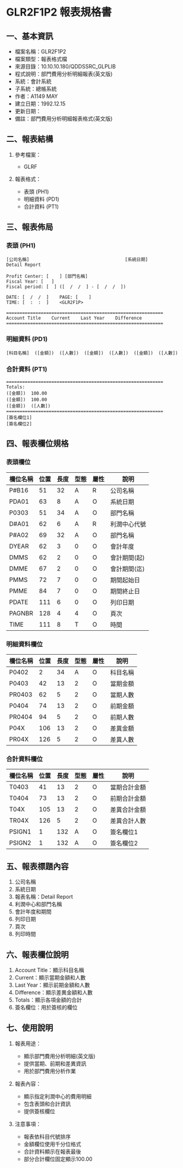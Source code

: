 # GLR2F1P2 報表規格書

## 一、基本資訊
- 檔案名稱：GLR2F1P2
- 檔案類型：報表格式檔
- 來源目錄：10.10.10.180/QDDSSRC_GLPLIB
- 程式說明：部門費用分析明細報表(英文版)
- 系統：會計系統
- 子系統：總帳系統
- 作者：A1149 MAY
- 建立日期：1992.12.15
- 更新日期：
- 備註：部門費用分析明細報表格式(英文版)

## 二、報表結構
1. 參考檔案：
   - GLRF

2. 報表格式：
   - 表頭 (PH1)
   - 明細資料 (PD1)
   - 合計資料 (PT1)

## 三、報表佈局

### 表頭 (PH1)
```
[公司名稱]                                    [系統日期]
Detail Report

Profit Center: [    ] [部門名稱]
Fiscal Year: [   ]
Fiscal period: [  ] ([  /  /  ] - [  /  /  ])

DATE: [  /  /  ]    PAGE: [    ]
TIME: [  :  :  ]    <GLR2F1P>

===========================================================
Account Title    Current    Last Year    Difference
===========================================================
```

### 明細資料 (PD1)
```
[科目名稱]  ([金額])  ([人數])  ([金額])  ([人數])  ([金額])  ([人數])
```

### 合計資料 (PT1)
```
===========================================================
Totals:
([金額])  100.00
([金額])  100.00
([金額])  ([人數])
===========================================================
[簽名欄位1]
[簽名欄位2]
```

## 四、報表欄位規格

### 表頭欄位
| 欄位名稱 | 位置 | 長度 | 型態 | 屬性 | 說明 |
|---------|------|------|------|------|------|
| P#B16 | 51 | 32 | A | R | 公司名稱 |
| PDA01 | 63 | 8 | A | O | 系統日期 |
| P0303 | 51 | 34 | A | O | 部門名稱 |
| D#A01 | 62 | 6 | A | R | 利潤中心代號 |
| P#A02 | 69 | 32 | A | O | 部門名稱 |
| DYEAR | 62 | 3 | 0 | O | 會計年度 |
| DMMS | 62 | 2 | 0 | O | 會計期間(起) |
| DMME | 67 | 2 | 0 | O | 會計期間(迄) |
| PMMS | 72 | 7 | 0 | O | 期間起始日 |
| PMME | 84 | 7 | 0 | O | 期間終止日 |
| PDATE | 111 | 6 | 0 | O | 列印日期 |
| PAGNBR | 128 | 4 | 4 | O | 頁次 |
| TIME | 111 | 8 | T | O | 時間 |

### 明細資料欄位
| 欄位名稱 | 位置 | 長度 | 型態 | 屬性 | 說明 |
|---------|------|------|------|------|------|
| P0402 | 2 | 34 | A | O | 科目名稱 |
| P0403 | 42 | 13 | 2 | O | 當期金額 |
| PR0403 | 62 | 5 | 2 | O | 當期人數 |
| P0404 | 74 | 13 | 2 | O | 前期金額 |
| PR0404 | 94 | 5 | 2 | O | 前期人數 |
| P04X | 106 | 13 | 2 | O | 差異金額 |
| PR04X | 126 | 5 | 2 | O | 差異人數 |

### 合計資料欄位
| 欄位名稱 | 位置 | 長度 | 型態 | 屬性 | 說明 |
|---------|------|------|------|------|------|
| T0403 | 41 | 13 | 2 | O | 當期合計金額 |
| T0404 | 73 | 13 | 2 | O | 前期合計金額 |
| T04X | 105 | 13 | 2 | O | 差異合計金額 |
| TR04X | 126 | 5 | 2 | O | 差異合計人數 |
| PSIGN1 | 1 | 132 | A | O | 簽名欄位1 |
| PSIGN2 | 1 | 132 | A | O | 簽名欄位2 |

## 五、報表標題內容
1. 公司名稱
2. 系統日期
3. 報表名稱：Detail Report
4. 利潤中心和部門名稱
5. 會計年度和期間
6. 列印日期
7. 頁次
8. 列印時間

## 六、報表欄位說明
1. Account Title：顯示科目名稱
2. Current：顯示當期金額和人數
3. Last Year：顯示前期金額和人數
4. Difference：顯示差異金額和人數
5. Totals：顯示各項金額的合計
6. 簽名欄位：用於簽核的欄位

## 七、使用說明
1. 報表用途：
   - 顯示部門費用分析明細(英文版)
   - 提供當期、前期和差異資訊
   - 用於部門費用分析作業

2. 報表內容：
   - 顯示指定利潤中心的費用明細
   - 包含表頭和合計資訊
   - 提供簽核欄位

3. 注意事項：
   - 報表依科目代號排序
   - 金額欄位使用千分位格式
   - 合計資料顯示在報表最後
   - 部分合計欄位固定顯示100.00 